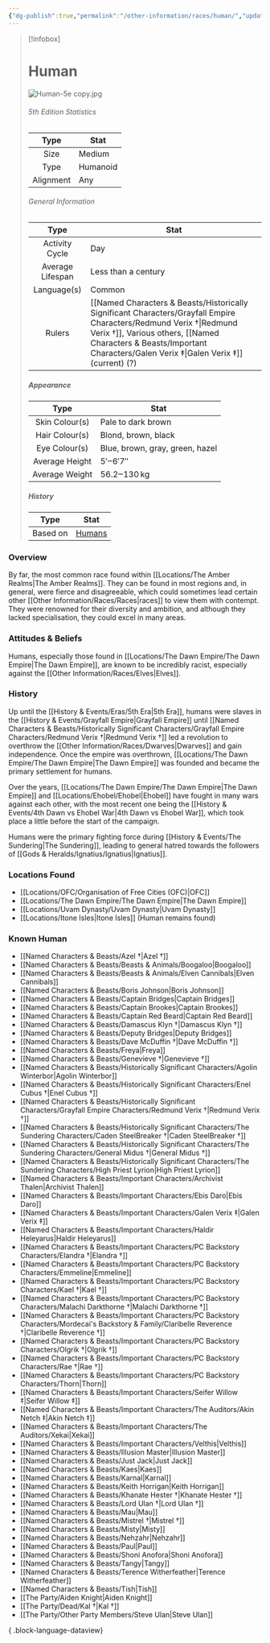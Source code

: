 ```yaml
---
{"dg-publish":true,"permalink":"/other-information/races/human/","updated":"2025-08-19T11:57:31.203+01:00"}
---
```


 > [!infobox]
> 
> # Human
> ![Human-5e copy.jpg](/img/user/Admin/Attachments/Human-5e%20copy.jpg)
> ###### 5th Edition Statistics
> 
>  Type | Stat |
> :----: | --- |
>  Size | Medium |
>  Type | Humanoid |
>  Alignment | Any |
>  
> ###### General Information
> Type | Stat |
>  :----: | --- |
>  Activity Cycle | Day |
>  Average Lifespan | Less than a century |
>  Language(s) | Common |
>  Rulers | [[Named Characters & Beasts/Historically Significant  Characters/Grayfall Empire Characters/Redmund Verix †\|Redmund Verix †]], Various others, [[Named Characters & Beasts/Important Characters/Galen Verix ‡\|Galen Verix ‡]] (current) (?) |
>
>##### Appearance
> Type | Stat |
>  :----: | --- |
>  Skin Colour(s) | Pale to dark brown |
>  Hair Colour(s) | Blond, brown, black |
>  Eye Colour(s) | Blue, brown, gray, green, hazel |
>  Average Height | 5′‒6′7″ |
>  Average Weight | 56.2‒130 kg |
>
>##### History
>Type | Stat |
>  :----: | --- |
>  Based on | [Humans](https://en.wikipedia.org/wiki/Human) |

### Overview
By far, the most common race found within [[Locations/The Amber Realms\|The Amber Realms]]. They can be found in most regions and, in general, were fierce and disagreeable, which could sometimes lead certain other [[Other Information/Races/Races\|races]] to view them with contempt. They were renowned for their diversity and ambition, and although they lacked specialisation, they could excel in many areas.

### Attitudes & Beliefs
Humans, especially those found in [[Locations/The Dawn Empire/The Dawn Empire\|The Dawn Empire]], are known to be incredibly racist, especially against the [[Other Information/Races/Elves\|Elves]].

### History
Up until the [[History & Events/Eras/5th Era\|5th Era]], humans were slaves in the [[History & Events/Grayfall Empire\|Grayfall Empire]] until [[Named Characters & Beasts/Historically Significant  Characters/Grayfall Empire Characters/Redmund Verix †\|Redmund Verix †]] led a revolution to overthrow the [[Other Information/Races/Dwarves\|Dwarves]] and gain independence. Once the empire was overthrown, [[Locations/The Dawn Empire/The Dawn Empire\|The Dawn Empire]] was founded and became the primary settlement for humans. 

Over the years, [[Locations/The Dawn Empire/The Dawn Empire\|The Dawn Empire]] and [[Locations/Ehobel/Ehobel\|Ehobel]] have fought in many wars against each other, with the most recent one being the [[History & Events/4th Dawn vs Ehobel War\|4th Dawn vs Ehobel War]], which took place a little before the start of the campaign. 

Humans were the primary fighting force during [[History & Events/The Sundering\|The Sundering]], leading to general hatred towards the followers of [[Gods & Heralds/Ignatius/Ignatius\|Ignatius]].

### Locations Found
- [[Locations/OFC/Organisation of Free Cities (OFC)\|OFC]]
- [[Locations/The Dawn Empire/The Dawn Empire\|The Dawn Empire]] 
- [[Locations/Uvam Dynasty/Uvam Dynasty\|Uvam Dynasty]]
- [[Locations/Itone Isles\|Itone Isles]] (Human remains found)

### Known Human
- [[Named Characters & Beasts/Azel †\|Azel †]]
- [[Named Characters & Beasts/Beasts & Animals/Boogaloo\|Boogaloo]]
- [[Named Characters & Beasts/Beasts & Animals/Elven Cannibals\|Elven Cannibals]]
- [[Named Characters & Beasts/Boris Johnson\|Boris Johnson]]
- [[Named Characters & Beasts/Captain Bridges\|Captain Bridges]]
- [[Named Characters & Beasts/Captain Brookes\|Captain Brookes]]
- [[Named Characters & Beasts/Captain Red Beard\|Captain Red Beard]]
- [[Named Characters & Beasts/Damascus Klyn †\|Damascus Klyn †]]
- [[Named Characters & Beasts/Deputy Bridges\|Deputy Bridges]]
- [[Named Characters & Beasts/Dave McDuffin †\|Dave McDuffin †]]
- [[Named Characters & Beasts/Freya\|Freya]]
- [[Named Characters & Beasts/Genevieve †\|Genevieve †]]
- [[Named Characters & Beasts/Historically Significant  Characters/Agolin Winterbor\|Agolin Winterbor]]
- [[Named Characters & Beasts/Historically Significant  Characters/Enel Cubus †\|Enel Cubus †]]
- [[Named Characters & Beasts/Historically Significant  Characters/Grayfall Empire Characters/Redmund Verix †\|Redmund Verix †]]
- [[Named Characters & Beasts/Historically Significant  Characters/The Sundering Characters/Caden SteelBreaker †\|Caden SteelBreaker †]]
- [[Named Characters & Beasts/Historically Significant  Characters/The Sundering Characters/General Midus †\|General Midus †]]
- [[Named Characters & Beasts/Historically Significant  Characters/The Sundering Characters/High Priest Lyrion\|High Priest Lyrion]]
- [[Named Characters & Beasts/Important Characters/Archivist Thalen\|Archivist Thalen]]
- [[Named Characters & Beasts/Important Characters/Ebis Daro\|Ebis Daro]]
- [[Named Characters & Beasts/Important Characters/Galen Verix ‡\|Galen Verix ‡]]
- [[Named Characters & Beasts/Important Characters/Haldir Heleyarus\|Haldir Heleyarus]]
- [[Named Characters & Beasts/Important Characters/PC Backstory Characters/Elandra †\|Elandra †]]
- [[Named Characters & Beasts/Important Characters/PC Backstory Characters/Emmeline\|Emmeline]]
- [[Named Characters & Beasts/Important Characters/PC Backstory Characters/Kael †\|Kael †]]
- [[Named Characters & Beasts/Important Characters/PC Backstory Characters/Malachi Darkthorne †\|Malachi Darkthorne †]]
- [[Named Characters & Beasts/Important Characters/PC Backstory Characters/Mordecai's Backstory & Family/Claribelle Reverence †\|Claribelle Reverence †]]
- [[Named Characters & Beasts/Important Characters/PC Backstory Characters/Olgrik †\|Olgrik †]]
- [[Named Characters & Beasts/Important Characters/PC Backstory Characters/Rae †\|Rae †]]
- [[Named Characters & Beasts/Important Characters/PC Backstory Characters/Thorn\|Thorn]]
- [[Named Characters & Beasts/Important Characters/Seifer Willow ‡\|Seifer Willow ‡]]
- [[Named Characters & Beasts/Important Characters/The Auditors/Akin Netch ‡\|Akin Netch ‡]]
- [[Named Characters & Beasts/Important Characters/The Auditors/Xekai\|Xekai]]
- [[Named Characters & Beasts/Important Characters/Velthis\|Velthis]]
- [[Named Characters & Beasts/Illusion Master\|Illusion Master]]
- [[Named Characters & Beasts/Just Jack\|Just Jack]]
- [[Named Characters & Beasts/Kaes\|Kaes]]
- [[Named Characters & Beasts/Karnal\|Karnal]]
- [[Named Characters & Beasts/Keith Horrigan\|Keith Horrigan]]
- [[Named Characters & Beasts/Khanate Hester †\|Khanate Hester †]]
- [[Named Characters & Beasts/Lord Ulan †\|Lord Ulan †]]
- [[Named Characters & Beasts/Mau\|Mau]]
- [[Named Characters & Beasts/Mistrel †\|Mistrel †]]
- [[Named Characters & Beasts/Misty\|Misty]]
- [[Named Characters & Beasts/Nehzahr\|Nehzahr]]
- [[Named Characters & Beasts/Paul\|Paul]]
- [[Named Characters & Beasts/Shoni Anofora\|Shoni Anofora]]
- [[Named Characters & Beasts/Tangy\|Tangy]]
- [[Named Characters & Beasts/Terence Witherfeather\|Terence Witherfeather]]
- [[Named Characters & Beasts/Tish\|Tish]]
- [[The Party/Aiden Knight\|Aiden Knight]]
- [[The Party/Dead/Kal †\|Kal †]]
- [[The Party/Other Party Members/Steve Ulan\|Steve Ulan]]

{ .block-language-dataview}
